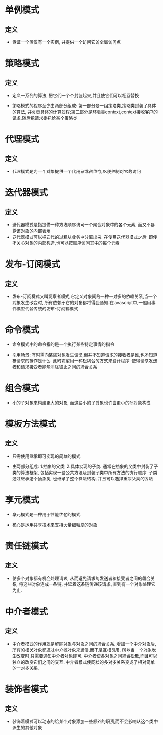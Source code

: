 # 单例模式

## 定义

+ 保证一个类仅有一个实例, 并提供一个访问它的全局访问点

# 策略模式

## 定义

+ 定义一系列的算法, 把它们一个个封装起来,并且使它们可以相互替换

+ 策略模式的程序至少由两部分组成: 第一部分是一组策略类,策略类封装了具体的算法, 并负责具体的计算过程;第二部分是环境类context,context接收客户的请求,随后把请求委托给某个策略类

# 代理模式

## 定义

+ 代理模式是为一个对象提供一个代用品或占位符,以便控制对它的访问

# 迭代器模式

## 定义

+ 迭代器模式是指提供一种方法顺序访问一个聚合对象中的各个元素, 而又不暴露该对象的内部表示
+ 迭代器模式可以把迭代的过程从业务中分离出来, 在使用迭代器模式之后, 即使不关心对象的内部构造,也可以按顺序访问其中的每个元素

# 发布-订阅模式

## 定义

+ 发布-订阅模式又叫观察者模式,它定义对象间的一种一对多的依赖关系,当一个对象发生改变时, 所有依赖于它的对象都将得到通知.在javascript中,一般用事件模型代替传统的发布-订阅者模式

# 命令模式

+ 命令模式中的命令指的是一个执行某些特定事情的指令

+ 引用场景: 有时需向某些对象发生请求,但并不知道请求的接收者是谁,也不知道被请求的操作是什么. 此时希望用一种松耦合的方式来设计程序, 使得请求发送者和请求接受者能够消除彼此之间的耦合关系

# 组合模式

+ 小的子对象来构建更大的对象, 而这些小的子对象也许由更小的孙对象构成

# 模板方法模式

## 定义

+ 只需使用继承即可实现的简单的模式

+ 由两部分组成: 1.抽象的父类, 2.具体实现的子类. 通常在抽象的父类中封装了子类的算法框架, 包括实现一些公共方法及封装子类中所有方法的执行顺序. 子类通过继承这个抽象类, 也继承了整个算法结构, 并且可以选择重写父类的方法

# 享元模式

+ 享元模式是一种用于性能优化的模式

+ 核心是运用共享技术来支持大量细粒度的对象

# 责任链模式

## 定义

+ 使多个对象都有机会处理请求, 从而避免请求的发送者和接受者之间的耦合关系, 将这些对象连成一条链, 并延着这条链传递该请求, 直到有一个对象处理它为止.

# 中介者模式

## 定义

+ 中介者模式的作用就是解除对象与对象之间的耦合关系. 增加一个中介对象后, 所有的相关对象都通过中介者对象来通信,而不是互相引用, 所以当一个对象发生改变时,只需要通知中介者对象即可. 中介者使各对象之间耦合松散,而且可以独立的改变它们之间的交互. 中介者模式使网状的多对多关系变成了相对简单的一对多关系.

# 装饰者模式

## 定义

+ 装饰着模式可以动态的给某个对象添加一些额外的职责,而不会影响从这个类中派生的其他对象
